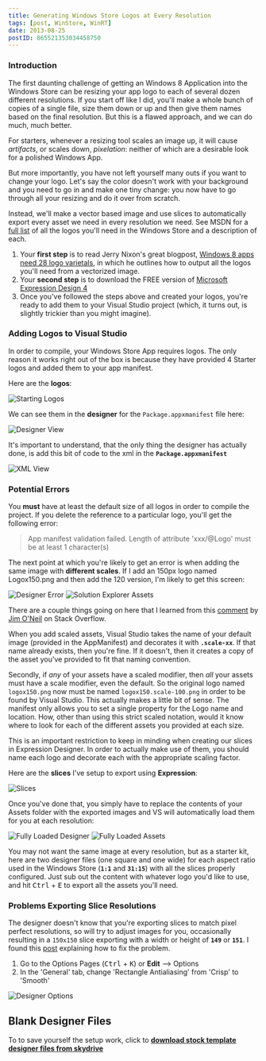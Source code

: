 ```yaml
---
title: Generating Windows Store Logos at Every Resolution
tags: [post, WinStore, WinRT]
date: 2013-08-25
postID: 865521353034458750
---
```


### Introduction

The first daunting challenge of getting an Windows 8 Application into the Windows Store can be resizing your app logo to each of several dozen different resolutions. If you start off like I did, you'll make a whole bunch of copies of a single file, size them down or up and then give them names based on the final resolution. But this is a flawed approach, and we can do much, much better.

For starters, whenever a resizing tool scales an image up, it will cause *artifacts*, or scales down, *pixelation*: neither of which are a desirable look for a polished Windows App.

But more importantly, you have not left yourself many outs if you want to change your logo. Let's say the color doesn't work with your background and you need to go in and make one tiny change: you now have to go through all your resizing and do it over from scratch.

Instead, we'll make a vector based image and use slices to automatically export every asset we need in every resolution we need. See MSDN for a [full list](http://msdn.microsoft.com/en-us/library/windows/apps/hh846296.aspx) of all the logos you'll need in the Windows Store and a description of each.

1. Your **first step** is to read Jerry Nixon's great blogpost, [Windows 8 apps need 28 logo varietals](http://blog.jerrynixon.com/2013/08/windows-8-apps-need-28-logo-varietals.html), in which he outlines how to output all the logos you'll need from a vectorized image.
2. Your **second step** is to download the FREE version of [Microsoft Expression Design 4](http://www.microsoft.com/en-us/download/details.aspx?id=36180)
3. Once you've followed the steps above and created your logos, you're ready to add them to your Visual Studio project (which, it turns out, is slightly trickier than you might imagine).


### Adding Logos to Visual Studio

In order to compile, your Windows Store App requires logos. The only reason it works right out of the box is because they have provided 4 Starter logos and added them to your app manifest.

Here are the **logos**:

![Starting Logos](https://i.imgur.com/Rs7LUXp.png)

We can see them in the **designer** for the `Package.appxmanifest` file here:

![Designer View](https://i.imgur.com/GQXyEmH.png)

It's important to understand, that the only thing the designer has actually done, is add this bit of code to the xml in the **`Package.appxmanifest`**

![XML View](https://i.imgur.com/oOVl39K.png)


### Potential Errors

You **must** have at least the default size of all logos in order to compile the project. If you delete the reference to a particular logo, you'll get the following error:

> App manifest validation failed. Length of attribute 'xxx/@Logo' must be at least 1 character(s)

The next point at which you're likely to get an error is when adding the same image with **different scales**. If I add an 150px logo named Logox150.png and then add the 120 version, I'm likely to get this screen:


![Designer Error](https://i.imgur.com/KkkZrjz.png)
![Solution Explorer Assets](https://i.imgur.com/5CRZnQB.png)

There are a couple things going on here that I learned from this [comment](http://stackoverflow.com/questions/13943552/windows-8-app-manifest-image-assets-error#comment19230171_13943552) by [Jim O'Neil](http://codocent.com/) on Stack Overflow.

When you add scaled assets, Visual Studio takes the name of your default image (provided in the AppManifest) and decorates it with **`.scale-xx`**. If that name already exists, then you're fine. If it doesn't, then it creates a copy of the asset you've provided to fit that naming convention.

Secondly, if *any* of your assets have a scaled modifier, then *all* your assets must have a scale modifier, even the default.  So the original logo named `logox150.png` now must be named `logox150.scale-100.png` in order to be found by Visual Studio.  This actually makes a little bit of sense.  The manifest only allows you to set a single property for the Logo name and location.  How, other than using this strict scaled notation, would it know where to look for each of the different assets you provided at each size.

This is an important restriction to keep in minding when creating our slices in Expression Designer.  In order to actually make use of them, you should name each logo and decorate each with the appropriate scaling factor.

Here are the **slices** I've setup to export using **Expression**:

![Slices](https://i.imgur.com/gAofw1Q.png)

Once you've done that, you simply have to replace the contents of your Assets folder with the exported images and VS will automatically load them for you at each resolution:

![Fully Loaded Designer](https://i.imgur.com/4ixB7Lo.png)
![Fully Loaded Assets](https://i.imgur.com/jWXRwY3.png)

You may not want the same image at every resolution, but as a starter kit, here are two designer files (one square and one wide) for each aspect ratio used in the Windows Store (**`1:1`** and **`31:15`**) with all the slices properly configured. Just sub out the content with whatever logo you'd like to use, and hit <kbd>Ctrl</kbd> + <kbd>E</kbd> to export all the assets you'll need.


### Problems Exporting Slice Resolutions

The designer doesn't know that you're exporting slices to match pixel perfect resolutions, so will try to adjust images for you, occasionally resulting in a `150x150` slice exporting with a width or height of **`149`** or **`151`**. I found this [post](http://blogs.msdn.com/b/avip/archive/2010/10/29/expression-design-problems-with-exporting-slices-wrong-sizes.aspx) explaining how to fix the problem.

1. Go to the Options Pages (<kbd>Ctrl</kbd> + <kbd>K</kbd>) or **Edit** --> Options
2. In the 'General' tab, change 'Rectangle Antialiasing' from 'Crisp' to 'Smooth'

![Designer Options](https://i.imgur.com/rcuTntv.png)


## Blank Designer Files

To to save yourself the setup work, click to **[download stock template designer files from skydrive](http://sdrv.ms/16zCB83)**
